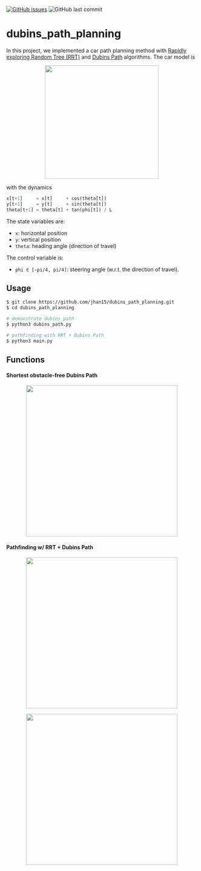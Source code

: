 
[![GitHub issues](https://img.shields.io/github/issues/jhan15/dubins_path_planning)](https://github.com/jhan15/dubins_path_planning/issues)
![GitHub last commit](https://img.shields.io/github/last-commit/jhan15/dubins_path_planning?color=ff69b4)

# dubins_path_planning

In this project, we implemented a car path planning method with [Rapidly exploring Random Tree (RRT)](https://en.wikipedia.org/wiki/Rapidly-exploring_random_tree) and [Dubins Path](https://en.wikipedia.org/wiki/Dubins_path) algorithms. The car model is

<p align="center">
  <img src="https://github.com/jhan15/dubins_path_planning/blob/master/images/car_model.png?raw=true" width="300">
</p>

with the dynamics

```python
x[t+1]     = x[t]     + cos(theta[t])
y[t+1]     = y[t]     + sin(theta[t])
theta[t+1] = theta[t] + tan(phi[t]) / L
```

The state variables are:
 - `x`: horizontal position
 - `y`: vertical position
 - `theta`: heading angle (direction of travel)

The control variable is:
 - `phi ∈ [-pi/4, pi/4]`: steering angle (w.r.t. the direction of travel).

## Usage

```bash
$ git clone https://github.com/jhan15/dubins_path_planning.git
$ cd dubins_path_planning

# demonstrate dubins path
$ python3 dubins_path.py

# pathfinding with RRT + Dubins Path
$ python3 main.py
```

## Functions

#### Shortest obstacle-free Dubins Path

<p align="center">
  <img src="https://user-images.githubusercontent.com/62132206/130370520-6dc13d58-a00a-4e4b-97c5-effb28fcbde9.gif?raw=true" width="400">
</p>

#### Pathfinding w/ RRT + Dubins Path

<p align="center">
  <img src="https://user-images.githubusercontent.com/62132206/130370521-9a6e3053-82a4-4cea-b12b-706413a4de64.gif?raw=true" width="400">
</p>

<p align="center">
  <img src="https://user-images.githubusercontent.com/62132206/130370524-b521f733-8c90-4ae3-b95f-6e209ca0123e.gif?raw=true" width="400">
</p>
